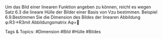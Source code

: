 Um das Bild einer linearen Funktion angeben zu können, reicht es wegen Satz 6.3 die lineare Hülle der
Bilder einer Basis von Vzu bestimmen.
Beispiel 6.9.Bestimmen Sie die Dimension des Bildes der linearen Abbildung φ:R3→R3mit
Abbildungsmatrix
Aφ=

   Tags & Topics:
   #Dimension
   #Bild
   #Hülle
   #Bildes